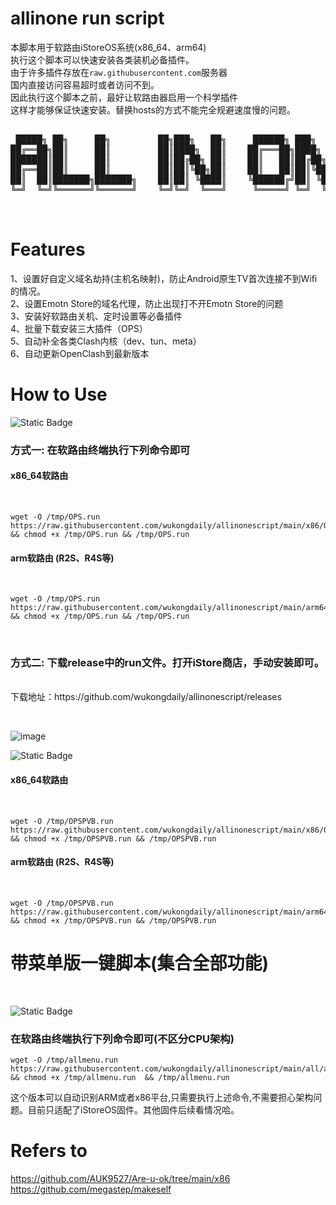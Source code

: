 # allinone run script<br>
本脚本用于软路由iStoreOS系统(x86_64、arm64)<br>
执行这个脚本可以快速安装各类装机必备插件。<br>
由于许多插件存放在`raw.githubusercontent.com`服务器<br>
国内直接访问容易超时或者访问不到。<br>
因此执行这个脚本之前，最好让软路由器启用一个科学插件<br>
这样才能够保证快速安装。替换hosts的方式不能完全规避速度慢的问题。<br>

<pre>

 █████╗ ██╗     ██╗         ██╗███╗   ██╗     ██████╗ ███╗   ██╗███████╗    ██╗  ██╗ █████╗  ██████╗ 
██╔══██╗██║     ██║         ██║████╗  ██║    ██╔═══██╗████╗  ██║██╔════╝    ╚██╗██╔╝██╔══██╗██╔════╝ 
███████║██║     ██║         ██║██╔██╗ ██║    ██║   ██║██╔██╗ ██║█████╗       ╚███╔╝ ╚█████╔╝███████╗ 
██╔══██║██║     ██║         ██║██║╚██╗██║    ██║   ██║██║╚██╗██║██╔══╝       ██╔██╗ ██╔══██╗██╔═══██╗
██║  ██║███████╗███████╗    ██║██║ ╚████║    ╚██████╔╝██║ ╚████║███████╗    ██╔╝ ██╗╚█████╔╝╚██████╔╝
╚═╝  ╚═╝╚══════╝╚══════╝    ╚═╝╚═╝  ╚═══╝     ╚═════╝ ╚═╝  ╚═══╝╚══════╝    ╚═╝  ╚═╝ ╚════╝  ╚═════╝ 
                                                                                                     
 </pre>                                                      
                                                       
# Features<br>
1、设置好自定义域名劫持(主机名映射)，防止Android原生TV首次连接不到Wifi的情况。<br>
2、设置Emotn Store的域名代理，防止出现打不开Emotn Store的问题<br>
3、安装好软路由关机、定时设置等必备插件<br>
4、批量下载安装三大插件（OPS）<br>
5、自动补全各类Clash内核（dev、tun、meta）<br>
6、自动更新OpenClash到最新版本<br>

# How to Use

![Static Badge](https://img.shields.io/badge/%E4%B8%89%E5%90%88%E4%B8%80-%E7%89%88%E6%9C%AC-F31E48?logoColor=0D66E7&labelColor=0D66E7)


<p>
 <h3>方式一:   在软路由终端执行下列命令即可</h3>
</p>

<h4>x86_64软路由</h4><br>

```
wget -O /tmp/OPS.run https://raw.githubusercontent.com/wukongdaily/allinonescript/main/x86/OPS.run && chmod +x /tmp/OPS.run && /tmp/OPS.run

```

<h4>arm软路由 (R2S、R4S等)</h4><br>

```
wget -O /tmp/OPS.run https://raw.githubusercontent.com/wukongdaily/allinonescript/main/arm64/OPS.run && chmod +x /tmp/OPS.run && /tmp/OPS.run

```

<p>
 <br>
 <h3>方式二:   下载release中的run文件。打开iStore商店，手动安装即可。</h3><br>
 下载地址：https://github.com/wukongdaily/allinonescript/releases
</p>
<br>

![image](https://github.com/wukongdaily/allinonescript/assets/143675923/885169e1-68b6-4edf-8ece-ca6881d22faf)
<br>

![Static Badge](https://img.shields.io/badge/%E5%85%AD%E5%90%88%E4%B8%80-%E7%89%88%E6%9C%AC-F31E48?logoColor=8A2BE2&labelColor=8A2BE2)

<h4>x86_64软路由</h4><br>

```
wget -O /tmp/OPSPVB.run https://raw.githubusercontent.com/wukongdaily/allinonescript/main/x86/OPSPVB.run && chmod +x /tmp/OPSPVB.run && /tmp/OPSPVB.run

```

<h4>arm软路由 (R2S、R4S等)</h4><br>

```
wget -O /tmp/OPSPVB.run https://raw.githubusercontent.com/wukongdaily/allinonescript/main/arm64/OPSPVB.run && chmod +x /tmp/OPSPVB.run && /tmp/OPSPVB.run

```

</p>

<h1>带菜单版一键脚本(集合全部功能)</h1><br>

![Static Badge](https://img.shields.io/badge/%E5%B8%A6%E8%8F%9C%E5%8D%95%E7%89%88%E6%9C%AC-8A2BE2?label=%E7%BB%88%E7%AB%AF%E5%91%BD%E4%BB%A4%E8%A1%8C&labelColor=F31E48)

<p>
 <h3> 在软路由终端执行下列命令即可(不区分CPU架构)</h3>
</p>
<p>

```
wget -O /tmp/allmenu.run  https://raw.githubusercontent.com/wukongdaily/allinonescript/main/all/allmenu.run && chmod +x /tmp/allmenu.run  && /tmp/allmenu.run

```

</p>

<p>
 这个版本可以自动识别ARM或者x86平台,只需要执行上述命令,不需要担心架构问题。目前只适配了iStoreOS固件。其他固件后续看情况哈。
</p>


 
# Refers to

https://github.com/AUK9527/Are-u-ok/tree/main/x86 <br>
https://github.com/megastep/makeself


